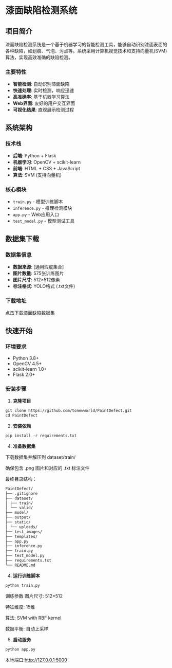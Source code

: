 #  漆面缺陷检测系统

##  项目简介

漆面缺陷检测系统是一个基于机器学习的智能检测工具，能够自动识别漆面表面的各种缺陷，如划痕、气泡、污点等。系统采用计算机视觉技术和支持向量机(SVM)算法，实现高效准确的缺陷检测。

###  主要特性
-  **智能检测**: 自动识别漆面缺陷
-  **快速处理**: 实时检测，响应迅速  
-  **高准确率**: 基于机器学习算法
-  **Web界面**: 友好的用户交互界面
-  **可视化结果**: 直观展示检测过程

##  系统架构

### 技术栈
- **后端**: Python + Flask
- **机器学习**: OpenCV + scikit-learn
- **前端**: HTML + CSS + JavaScript
- **算法**: SVM (支持向量机)

### 核心模块
- `train.py` - 模型训练脚本
- `inference.py` - 推理检测模块
- `app.py` - Web应用入口
- `test_model.py` - 模型测试工具

##  数据集下载

### 数据集信息
- **数据来源**: [通用瑕疵集合]
- **图片数量**: 575张训练图片
- **图片尺寸**: 512×512像素
- **标注格式**: YOLO格式 (.txt文件)

### 下载地址
 [点击下载漆面缺陷数据集](  https://gitcode.com/open-source-toolkit/1ce67  )


##  快速开始

### 环境要求
- Python 3.8+
- OpenCV 4.5+
- scikit-learn 1.0+
- Flask 2.0+

### 安装步骤

1. **克隆项目**
   
```markdown
git clone https://github.com/tonewworld/PaintDefect.git
cd PaintDefect
```

2. **安装依赖**

```markdown
pip install -r requirements.txt
```

4. **准备数据集**

下载数据集并解压到 dataset/train/

确保包含 .png 图片和对应的 .txt 标注文件

最终目录结构：
```markdown
PaintDefect/
├── .gitignore
├── dataset/
│ ├── train/
│ └── valid/
├── model/
├── output/
├── static/
│ └── uploads/
├── test_images/
├── templates/
├── app.py
├── inference.py
├── train.py
├── test_model.py
├── requirements.txt
└── README.md
```

4. **运行训练脚本**

```markdown
python train.py
```

训练参数
图片尺寸: 512×512

特征维度: 15维

算法: SVM with RBF kernel

数据平衡: 自动上采样

5. **启动服务**

```markdown
python app.py
```
本地端口:http://127.0.0.1:5000



